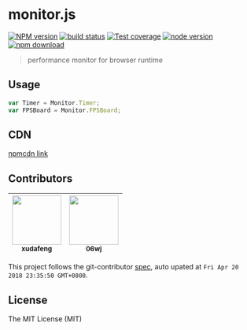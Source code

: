 # monitor.js

[![NPM version][npm-image]][npm-url]
[![build status][travis-image]][travis-url]
[![Test coverage][coveralls-image]][coveralls-url]
[![node version][node-image]][node-url]
[![npm download][download-image]][download-url]

[npm-image]: https://img.shields.io/npm/v/monitor.js.svg?style=flat-square
[npm-url]: https://npmjs.org/package/monitor.js
[travis-image]: https://img.shields.io/travis/pillowjs/monitor.js.svg?style=flat-square
[travis-url]: https://travis-ci.org/pillowjs/monitor.js
[coveralls-image]: https://img.shields.io/coveralls/pillowjs/monitor.js.svg?style=flat-square
[coveralls-url]: https://coveralls.io/r/pillowjs/monitor.js?branch=master
[node-image]: https://img.shields.io/badge/node.js-%3E=_8-green.svg?style=flat-square
[node-url]: http://nodejs.org/download/
[download-image]: https://img.shields.io/npm/dm/monitor.js.svg?style=flat-square
[download-url]: https://npmjs.org/package/monitor.js

> performance monitor for browser runtime

## Usage

```javascript
var Timer = Monitor.Timer;
var FPSBoard = Monitor.FPSBoard;
```

## CDN

[npmcdn link](//npmcdn.com/monitor.js@latest/monitor.js)

<!-- GITCONTRIBUTOR_START -->

## Contributors

|[<img src="https://avatars1.githubusercontent.com/u/1011681?v=4" width="100px;"/><br/><sub><b>xudafeng</b></sub>](https://github.com/xudafeng)<br/>|[<img src="https://avatars1.githubusercontent.com/u/800043?v=4" width="100px;"/><br/><sub><b>06wj</b></sub>](https://github.com/06wj)<br/>
| :---: | :---: |


This project follows the git-contributor [spec](https://github.com/xudafeng/git-contributor), auto upated at `Fri Apr 20 2018 23:35:50 GMT+0800`.

<!-- GITCONTRIBUTOR_END -->

## License

The MIT License (MIT)
